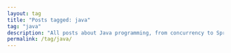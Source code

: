 ```yaml
---
layout: tag
title: "Posts tagged: java"
tag: "java"
description: "All posts about Java programming, from concurrency to Spring framework."
permalink: /tag/java/
---
```

